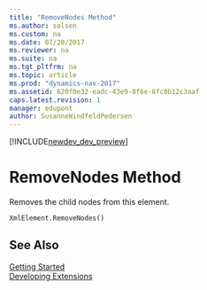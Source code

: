 ```yaml
---
title: "RemoveNodes Method"
ms.author: solsen
ms.custom: na
ms.date: 07/20/2017
ms.reviewer: na
ms.suite: na
ms.tgt_pltfrm: na
ms.topic: article
ms.prod: "dynamics-nav-2017"
ms.assetid: 620f0e32-eadc-43e9-8f6e-8fc0b12c3aaf
caps.latest.revision: 1
manager: edupont
author: SusanneWindfeldPedersen
---
```


[!INCLUDE[newdev_dev_preview](../includes/newdev_dev_preview.md)]

# RemoveNodes Method
Removes the child nodes from this element.  
```  
XmlElement.RemoveNodes()  
```  
## See Also
[Getting Started](../devenv-get-started.md)  
[Developing Extensions](../devenv-dev-overview.md)  
